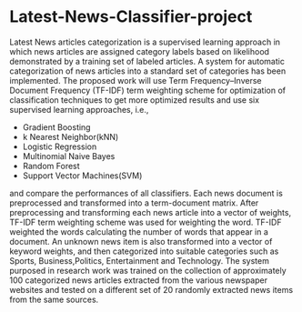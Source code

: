 # Latest-News-Classifier-project

Latest News articles categorization is a supervised learning approach in which news articles are assigned category labels based on likelihood demonstrated by a training set of labeled articles. A system for automatic categorization of news articles into a standard set of categories has been implemented. The proposed work will use Term Frequency–Inverse Document Frequency (TF-IDF) term weighting scheme for optimization of classification techniques to get more optimized results and use six supervised learning approaches, i.e., 
* Gradient Boosting
* k Nearest Neighbor(kNN)
* Logistic Regression
* Multinomial Naive Bayes
* Random Forest
* Support Vector Machines(SVM)

 and compare the performances of all classifiers. Each news document is preprocessed and transformed into a term-document matrix. After preprocessing and transforming each news article into a vector of weights, TF-IDF term weighting scheme was used for weighting the word. TF-IDF weighted the words calculating the number of words that appear in a document. An unknown news item is also transformed into a vector of keyword weights, and then categorized into suitable categories such as Sports, Business,Politics, Entertainment and Technology. The system purposed in research work was trained on the collection of approximately 100 categorized news articles extracted from the various newspaper websites and tested on a different set of 20 randomly extracted news items from the same sources.
